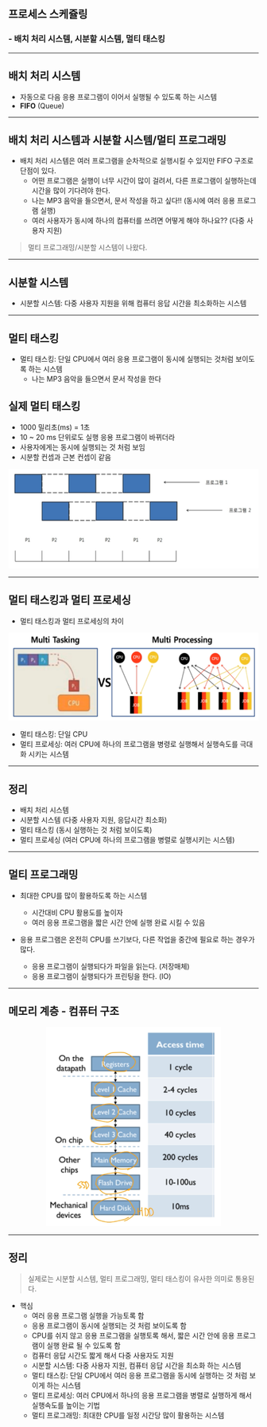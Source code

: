 ## 프로세스 스케쥴링

### - 배치 처리 시스템, 시분할 시스템, 멀티 태스킹

---

## 배치 처리 시스템

- 자동으로 다음 응용 프로그램이 이어서 실행될 수 있도록 하는 시스템
- **FIFO** (Queue)

---

## 배치 처리 시스템과 시분할 시스템/멀티 프로그래밍

- 배치 처리 시스템은 여러 프로그램을 순차적으로 실행시킬 수 있지만 FIFO 구조로 단점이 있다.
  - 어떤 프로그램은 실행이 너무 시간이 많이 걸려서, 다른 프로그램이 실행하는데 시간을 많이 기다려야 한다.
  - 나는 MP3 음악을 들으면서, 문서 작성을 하고 싶다!! (동시에 여러 응용 프로그램 실행)
  - 여러 사용자가 동시에 하나의 컴퓨터를 쓰려면 어떻게 해야 하나요?? (다중 사용자 지원)

> 멀티 프로그래밍/시분할 시스템이 나왔다.

---

## 시분할 시스템

- 시분할 시스템: 다중 사용자 지원을 위해 컴퓨터 응답 시간을 최소화하는 시스템

---

## 멀티 태스킹

- 멀티 태스킹: 단일 CPU에서 여러 응용 프로그램이 동시에 실행되는 것처럼 보이도록 하는 시스템
  - 나는 MP3 음악을 들으면서 문서 작성을 한다

## 실제 멀티 태스킹

- 1000 밀리초(ms) = 1초
- 10 ~ 20 ms 단위로도 실행 응용 프로그램이 바뀌더라
- 사용자에게는 동시에 실행되는 것 처럼 보임
- 시분할 컨셉과 근본 컨셉이 같음
<center><img src='./images/timesharing.png' height=200 /></center>

---

## 멀티 태스킹과 멀티 프로세싱

- 멀티 태스킹과 멀티 프로세싱의 차이
<center><img src='./images/multiprocessing.png' /></center>

- 멀티 태스킹: 단일 CPU
- 멀티 프로세싱: 여러 CPU에 하나의 프로그램을 병령로 실행해서 실행속도를 극대화 시키는 시스템

---

## 정리

- 배치 처리 시스템
- 시분할 시스템 (다중 사용자 지원, 응답시간 최소화)
- 멀티 태스킹 (동시 실행하는 것 처럼 보이도록)
- 멀티 프로세싱 (여러 CPU에 하나의 프로그램을 병렬로 실행시키는 시스템)

---

## 멀티 프로그래밍

- 최대한 CPU를 많이 활용하도록 하는 시스템

  - 시간대비 CPU 활용도를 높이자
  - 여러 응용 프로그램을 짧은 시간 안에 실행 완료 시킬 수 있음

- 응용 프로그램은 온전히 CPU를 쓰기보다, 다른 작업을 중간에 필요로 하는 경우가 많다.
  - 응용 프로그램이 실행되다가 파일을 읽는다. (저장매체)
  - 응용 프로그램이 실행되다가 프린팅을 한다. (IO)

---

## 메모리 계층 - 컴퓨터 구조

<center><img src='./images/memoryhierarchy.png' height=400 /></center>

---

## 정리

> 실제로는 시분할 시스템, 멀티 프로그래밍, 멀티 태스킹이 유사한 의미로 통용된다.

- 핵심
  - 여러 응용 프로그램 실행을 가능토록 함
  - 응용 프로그램이 동시에 실행되는 것 처럼 보이도록 함
  - CPU를 쉬지 않고 응용 프로그램을 실행토록 해서, 짧은 시간 안에 응용 프로그램이 실행 완료 될 수 있도록 함
  - 컴퓨터 응답 시간도 짧게 해서 다중 사용자도 지원
  - 시분할 시스템: 다중 사용자 지원, 컴퓨터 응답 시간을 최소화 하는 시스템
  - 멀티 태스킹: 단일 CPU에서 여러 응용 프로그램을 동시에 실행하는 것 처럼 보이게 하는 시스템
  - 멀티 프로세싱: 여러 CPU에서 하나의 응용 프로그램을 병렬로 실행하게 해서 실행속도를 높이는 기법
  - 멀티 프로그래밍: 최대한 CPU를 일정 시간당 많이 활용하는 시스템
